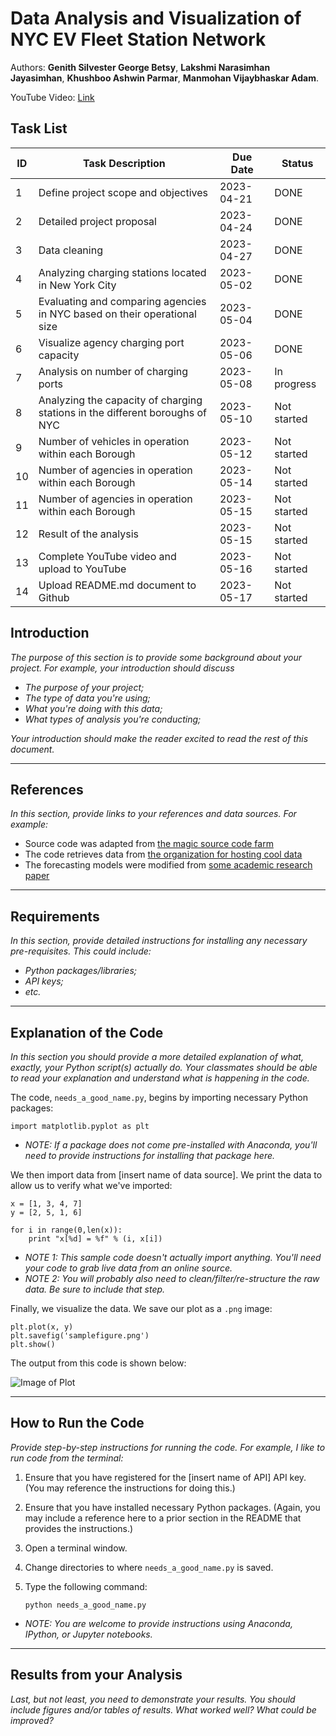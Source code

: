 # Data Analysis and Visualization of NYC EV Fleet Station Network

Authors:  **Genith Silvester George Betsy**, **Lakshmi Narasimhan Jayasimhan**, **Khushboo Ashwin Parmar**, **Manmohan Vijaybhaskar Adam**.

YouTube Video:  [Link](http://your_link_goes_here)


## Task List

| ID | Task Description | Due Date | Status |
| --- | --- | --- | --- |
| 1 | Define project scope and objectives | 2023-04-21 | DONE |
| 2 | Detailed project proposal | 2023-04-24 | DONE |
| 3 | Data cleaning | 2023-04-27 | DONE |
| 4 | Analyzing charging stations located in New York City | 2023-05-02 | DONE |
| 5 | Evaluating and comparing agencies in NYC based on their operational size | 2023-05-04 | DONE |
| 6 | Visualize agency charging port capacity | 2023-05-06 | DONE |
| 7 | Analysis on number of charging ports | 2023-05-08 | In progress |
| 8 | Analyzing the capacity of charging stations in the different boroughs of NYC | 2023-05-10 | Not started |
| 9 | Number of vehicles in operation within each Borough | 2023-05-12 | Not started |
| 10 | Number of agencies in operation within each Borough | 2023-05-14 | Not started |
| 11 | Number of agencies in operation within each Borough | 2023-05-15 | Not started |
| 12 | Result of the analysis | 2023-05-15 | Not started |
| 13 | Complete YouTube video and upload to YouTube | 2023-05-16 | Not started |
| 14 | Upload README.md document to Github | 2023-05-17 | Not started |

## Introduction
*The purpose of this section is to provide some background about your project.  For example, your introduction should discuss*
- *The purpose of your project;*
- *The type of data you're using;*
- *What you're doing with this data;*
- *What types of analysis you're conducting;*

*Your introduction should make the reader excited to read the rest of this document.*

---

## References
*In this section, provide links to your references and data sources.  For example:*
- Source code was adapted from [the magic source code farm](http://www.amagicalnonexistentplace.com)
- The code retrieves data from [the organization for hosting cool data](http://www.anothermagicalnonexistentplace.com)
- The forecasting models were modified from [some academic research paper](http://www.linktotheacademicpaperyouused.com)

---

## Requirements
*In this section, provide detailed instructions for installing any necessary pre-requisites.  This could include:*
- *Python packages/libraries;*
- *API keys;*
- *etc.*

---

## Explanation of the Code
*In this section you should provide a more detailed explanation of what, exactly, your Python script(s) actually do.  Your classmates should be able to read your explanation and understand what is happening in the code.*

The code, `needs_a_good_name.py`, begins by importing necessary Python packages:
```
import matplotlib.pyplot as plt
```

- *NOTE:  If a package does not come pre-installed with Anaconda, you'll need to provide instructions for installing that package here.*

We then import data from [insert name of data source].  We print the data to allow us to verify what we've imported:
```
x = [1, 3, 4, 7]
y = [2, 5, 1, 6]

for i in range(0,len(x)):
	print "x[%d] = %f" % (i, x[i])		
```
- *NOTE 1:  This sample code doesn't actually import anything.  You'll need your code to grab live data from an online source.*  
- *NOTE 2:  You will probably also need to clean/filter/re-structure the raw data.  Be sure to include that step.*

Finally, we visualize the data.  We save our plot as a `.png` image:
```
plt.plot(x, y)
plt.savefig('samplefigure.png')	
plt.show()
```

The output from this code is shown below:

![Image of Plot](images/samplefigure.png)

---

## How to Run the Code
*Provide step-by-step instructions for running the code.  For example, I like to run code from the terminal:*
1. Ensure that you have registered for the [insert name of API] API key.  (You may reference the instructions for doing this.)

2. Ensure that you have installed necessary Python packages. (Again, you may include a reference here to a prior section in the README that provides the instructions.)


2. Open a terminal window.

2. Change directories to where `needs_a_good_name.py` is saved.

3. Type the following command:
	```
	python needs_a_good_name.py
	```

- *NOTE: You are welcome to provide instructions using Anaconda, IPython, or Jupyter notebooks.*

---

## Results from your Analysis
*Last, but not least, you need to demonstrate your results.  You should include figures and/or tables of results.  What worked well?  What could be improved?*
